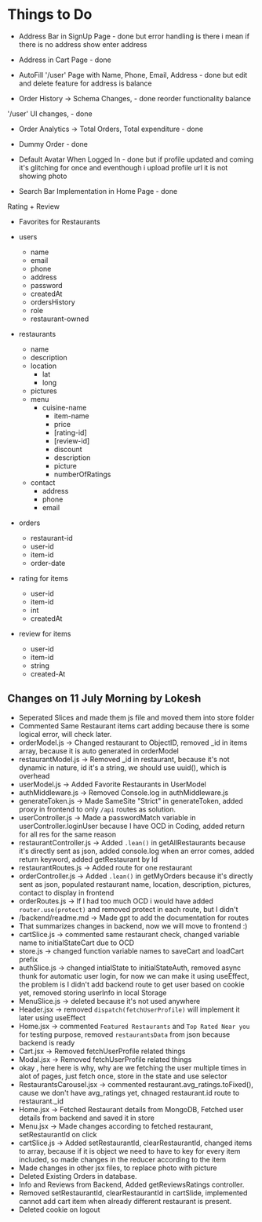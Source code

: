 # Things to Do

- Address Bar in SignUp Page - done but error handling is there i mean if there is no address show enter address

- Address in Cart Page - done

- AutoFill '/user' Page with Name, Phone, Email, Address - done but edit and delete feature for address is balance

- Order History -> Schema Changes, - done reorder functionality balance

'/user' UI changes, - done

- Order Analytics -> Total Orders, Total expenditure - done

- Dummy Order - done

- Default Avatar When Logged In - done but if profile updated and coming it's glitching for once and eventhough i upload profile url it is not showing photo

- Search Bar Implementation in Home Page - done

Rating + Review

- Favorites for Restaurants

- users
  - name
  - email
  - phone
  - address
  - password
  - createdAt
  - ordersHistory
  - role
  - restaurant-owned
- restaurants
  - name
  - description
  - location
    - lat
    - long
  - pictures
  - menu
    - cuisine-name
      - item-name
      - price
      - [rating-id]
      - [review-id]
      - discount
      - description
      - picture
      - numberOfRatings
  - contact
    - address
    - phone
    - email
- orders
  - restaurant-id
  - user-id
  - item-id
  - order-date
- rating for items
  - user-id
  - item-id
  - int
  - createdAt
- review for items
  - user-id
  - item-id
  - string
  - created-At

## Changes on 11 July Morning by Lokesh

- Seperated Slices and made them js file and moved them into store folder
- Commented Same Restaurant items cart adding because there is some logical error, will check later.
- orderModel.js -> Changed restaurant to ObjectID, removed \_id in items array, because it is auto generated in orderModel
- restaurantModel.js -> Removed \_id in restaurant, because it's not dynamic in nature, id it's a string, we should use uuid(), which is overhead
- userModel.js -> Added Favorite Restaurants in UserModel
- authMiddleware.js -> Removed Console.log in authMiddleware.js
- generateToken.js -> Made SameSite "Strict" in generateToken, added proxy in frontend to only `/api` routes as solution.
- userController.js -> Made a passwordMatch variable in userController.loginUser because I have OCD in Coding, added return for all res for the same reason
- restaurantController.js -> Added `.lean()` in getAllRestaurants because it's directly sent as json, added console.log when an error comes, added return keyword, added getRestaurant by Id
- restaurantRoutes.js -> Added route for one restaurant
- orderController.js -> Added `.lean()` in getMyOrders because it's directly sent as json, populated restaurant name, location, description, pictures, contact to display in frontend
- orderRoutes.js -> If I had too much OCD i would have added `router.use(protect)` and removed protect in each route, but I didn't
- /backend/readme.md -> Made gpt to add the documentation for routes
- That summarizes changes in backend, now we will move to frontend :\)
- cartSlice.js -> commented same restaurant check, changed variable name to initialStateCart due to OCD
- store.js -> changed function variable names to saveCart and loadCart prefix
- authSlice.js -> changed intialState to initialStateAuth, removed async thunk for automatic user login, for now we can make it using useEffect, the problem is I didn't add backend route to get user based on cookie yet, removed storing userInfo in local Storage
- MenuSlice.js -> deleted because it's not used anywhere
- Header.jsx -> removed `dispatch(fetchUserProfile)` will implement it later using useEffect
- Home.jsx -> commented `Featured Restaurants` and `Top Rated Near you` for testing purpose, removed `restaurantsData` from json because backend is ready
- Cart.jsx -> Removed fetchUserProfile related things
- Modal.jsx -> Removed fetchUserProfile related things
- okay , here here is why, why are we fetching the user multiple times in alot of pages, just fetch once, store in the state and use selector
- RestaurantsCarousel.jsx -> commented restaurant.avg_ratings.toFixed(), cause we don't have avg_ratings yet, chnaged restaurant.id route to restaurant.\_id
- Home.jsx -> Fetched Restaurant details from MongoDB, Fetched user details from backend and saved it in store
- Menu.jsx -> Made changes according to fetched restaurant, setRestaurantId on click
- cartSlice.js -> Added setRestaurantId, clearRestaurantId, changed items to array, because if it is object we need to have to key for every item included, so made changes in the reducer according to the item
- Made changes in other jsx files, to replace photo with picture
- Deleted Existing Orders in database.
- Info and Reviews from Backend, Added getReviewsRatings controller.
- Removed setRestaurantId, clearRestaurantId in cartSlide, implemented cannot add cart item when already different restaurant is present.
- Deleted cookie on logout
